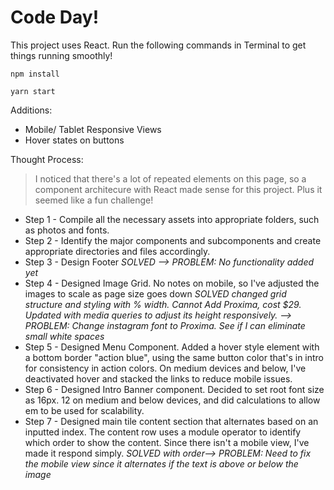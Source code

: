 # Code Day!


This project uses React. Run the following commands in Terminal to get things running smoothly!

```
npm install

yarn start
```

Additions:
  - Mobile/ Tablet Responsive Views
  - Hover states on buttons

Thought Process:
  > I noticed that there's a lot of repeated elements on this page, so a component architecure with React made sense for this project. Plus it seemed like a fun challenge!
  - Step 1 - Compile all the necessary assets into appropriate folders, such as photos and fonts.
  - Step 2 - Identify the major components and subcomponents and create appropriate directories and files accordingly.
  - Step 3 - Design Footer *SOLVED --> PROBLEM: No functionality added yet*
  - Step 4 - Designed Image Grid. No notes on mobile, so I've adjusted the images to scale as page size goes down *SOLVED changed grid structure and styling with % width. Cannot Add Proxima, cost $29. Updated with media queries to adjust its height responsively. -->  PROBLEM: Change instagram font to Proxima. See if I can eliminate small white spaces* 
  - Step 5 - Designed Menu Component. Added a hover style element with a bottom border "action blue", using the same button color that's in intro for consistency in action colors. On medium devices and below, I've deactivated hover and stacked the links to reduce mobile issues.
  - Step 6 - Designed Intro Banner component. Decided to set root font size as 16px. 12 on medium and below devices, and did calculations to allow em to be used for scalability.
  - Step 7 - Designed main tile content section that alternates based on an inputted index. The content row uses a module operator to identify which order to show the content. Since there isn't a mobile view, I've made it respond simply. *SOLVED with order-->  PROBLEM: Need to fix the mobile view since it alternates if the text is above or below the image*